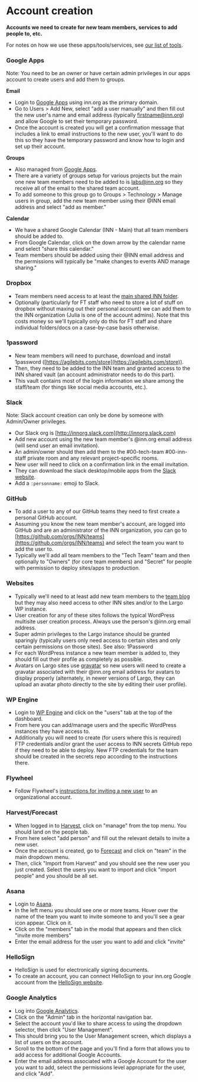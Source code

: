 # Account creation

**Accounts we need to create for new team members, services to add people to, etc.**

For notes on how we use these apps/tools/services, see [our list of tools](/how-we-work/tools.md).


### Google Apps

Note: You need to be an owner or have certain admin privileges in our apps account to create users and add them to groups.

**Email**

- Login to [Google Apps](http://apps.google.com) using inn.org as the primary domain.
- Go to Users > Add New, select "add a user manually" and then fill out the new user's name and email address (typically firstname@inn.org) and allow Google to set their temporary password.
- Once the account is created you will get a confirmation message that includes a link to email instructions to the new user, you'll want to do this so they have the temporary password and know how to login and set up their account.

**Groups**

- Also managed from [Google Apps](http://apps.google.com).
- There are a variety of groups setup for various projects but the main one new team members need to be added to is labs@inn.org so they receive all of the email to the shared team account.
- To add someone to this group go to Groups > Technology > Manage users in group, add the new team member using their @INN email address and select "add as member."

**Calendar**

- We have a shared Google Calendar (INN - Main) that all team members should be added to.
- From Google Calendar, click on the down arrow by the calendar name and select "share this calendar."
- Team members should be added using their @INN email address and the permissions will typically be "make changes to events AND manage sharing."


### Dropbox

- Team members need access to at least the [main shared INN folder](https://www.dropbox.com/work/INN%20Permanent%20Files%20Team%20Folder).
- Optionally (particularly for FT staff who need to store a lot of stuff on dropbox without maxing out their personal account) we can add them to the INN organization (Julia is one of the account admins). Note that this costs money so we'll typically only do this for FT staff and share individual folders/docs on a case-by-case basis otherwise.


### 1password

- New team members will need to purchase, download and install 1password ([https://agilebits.com/store](https://agilebits.com/store)).
- Then, they need to be added to the INN team and granted access to the INN shared vault (an account administrator needs to do this part).
- This vault contains most of the login information we share among the staff/team (for things like social media accounts, etc.).


### Slack

Note: Slack account creation can only be done by someone with Admin/Owner privileges.

- Our Slack org is [http://innorg.slack.com](http://innorg.slack.com)
- Add new account using the new team member's @inn.org email address (will send user an email invitation).
- An admin/owner should then add them to the #00-tech-team #00-inn-staff private room and any relevant project-specific rooms.
- New user will need to click on a confirmation link in the email invitation.
- They can download the slack desktop/mobile apps from the [Slack website](https://slack.com/downloads).
- Add a `:personname:` emoji to Slack.


### GitHub

- To add a user to any of our GitHub teams they need to first create a personal GitHub account.
- Assuming you know the new team member's account, are logged into GitHub and are an administrator of the INN organization, you can go to [https://github.com/orgs/INN/teams](https://github.com/orgs/INN/teams) and select the team you want to add the user to.
- Typically we'll add all team members to the "Tech Team" team and then optionally to "Owners" (for core team members) and "Secret" for people with permission to deploy sites/apps to production.

### Websites

- Typically we'll need to at least add new team members to the [team blog](http://nerds.inn.org) but they may also need access to other INN sites and/or to the Largo WP instance.
- User creation for any of these sites follows the typical WordPress multisite user creation process. Always use the person's @inn.org email address.
- Super admin privileges to the Largo instance should be granted sparingly (typically users only need access to certain sites and only certain permissions on those sites). See also: 1Password
- For each WordPress instance a new team member is added to, they should fill out their profile as completely as possible.
- Avatars on Largo sites use [gravatar](http://gravatar.com) so new users will need to create a gravatar associated with their @inn.org email address for avatars to display properly (alternately, in newer versions of Largo, they can upload an avatar photo directly to the site by editing their user profile).


### WP Engine

- Login to [WP Engine](https://my.wpengine.com/) and click on the "users" tab at the top of the dashboard.
- From here you can add/manage users and the specific WordPress instances they have access to.
- Additionally you will need to create (for users where this is required) FTP credentials and/or grant the user access to INN secrets GitHub repo if they need to be able to deploy. New FTP credentials for the team should be created in the secrets repo according to the instructions there.

### Flywheel

- Follow Flywheel's [instructions for inviting a new user](https://intercom.help/flywheel/getting-started/managing-your-teams-and-vendors/how-to-inviteadd-a-user) to an organizational account.


### Harvest/Forecast

- When logged in to [Harvest](https://innnerds.harvestapp.com), click on "manage" from the top menu. You should land on the people tab.
- From here select "add person" and fill out the relevant details to invite a new user. 
- Once the account is created, go to [Forecast](https://forecastapp.com/599780/) and click on "team" in the main dropdown menu.
- Then, click "Import from Harvest" and you should see the new user you just created. Select the users you want to import and click "import people" and you should be all set.


### Asana

- Login to [Asana](https://app.asana.com).
- In the left menu you should see one or more teams. Hover over the name of the team you want to invite someone to and you'll see a gear icon appear. Click on it.
- Click on the "members" tab in the modal that appears and then click "invite more members"
- Enter the email address for the user you want to add and click "invite"

### HelloSign

- HelloSign is used for electronically signing documents.
- To create an account, you can connect HelloSign to your inn.org Google account from the [HelloSign website](https://www.hellosign.com/).

### Google Analytics

- Log into [Google Analytics](https://analytics.google.com).
- Click on the "Admin" tab in the horizontal navigation bar. 
- Select the account you'd like to share access to using the dropdown selector, then click "User Management".
- This should bring you to the User Management screen, which displays a list of users on the account.
- Scroll to the bottom of the page and you'll find a form that allows you to add access for additional Google Accounts.
- Enter the email address associated with a Google Account for the user you want to add, select the permissions level appropriate for the user, and click "Add".
